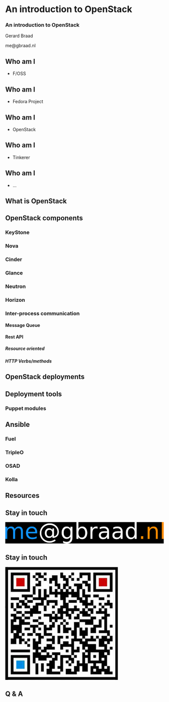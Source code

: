 # An introduction to OpenStack

### An introduction to OpenStack
Gerard Braad

<span class="lightblue">me</span><span class="white">@gbraad</span><span class="orange">.nl</span>


## Who am I

  * <span class="orange">F/OSS</span>


## Who am I

  * <span class="lightblue">Fedora</span> Project  


## Who am I

  * <span class="red">OpenStack</span>


## Who am I

  * Tinkerer


## Who am I

  * ...


## What is OpenStack



## OpenStack components


### KeyStone


### Nova


### Cinder


### Glance


### Neutron


### Horizon


### Inter-process communication


#### Message Queue


#### Rest API


##### Resource oriented


##### HTTP Verbs/methods


## OpenStack deployments


## Deployment tools


### Puppet modules


## Ansible


### Fuel


### TripleO


### OSAD


### Kolla



## Resources



## Stay in touch

![](img/email.png)


## Stay in touch

![](img/wechat.jpg)


## Q & A
